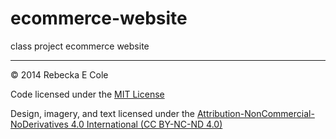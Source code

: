 ecommerce-website
=================

class project ecommerce website

---

© 2014 Rebecka E Cole

Code licensed under the [MIT License](LICENSE)

Design, imagery, and text licensed under the [Attribution-NonCommercial-NoDerivatives 4.0 International (CC BY-NC-ND 4.0)](http://creativecommons.org/licenses/by-nc-nd/4.0/)
